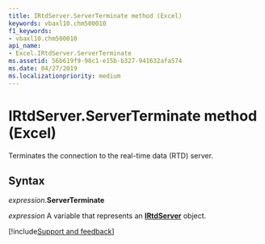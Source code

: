 ```yaml
---
title: IRtdServer.ServerTerminate method (Excel)
keywords: vbaxl10.chm500010
f1_keywords:
- vbaxl10.chm500010
api_name:
- Excel.IRtdServer.ServerTerminate
ms.assetid: 56b619f9-98c1-e15b-b327-941632afa574
ms.date: 04/27/2019
ms.localizationpriority: medium
---
```



# IRtdServer.ServerTerminate method (Excel)

Terminates the connection to the real-time data (RTD) server.


## Syntax

_expression_.**ServerTerminate**

_expression_ A variable that represents an **[IRtdServer](Excel.IRtdServer.md)** object.




[!include[Support and feedback](~/includes/feedback-boilerplate.md)]